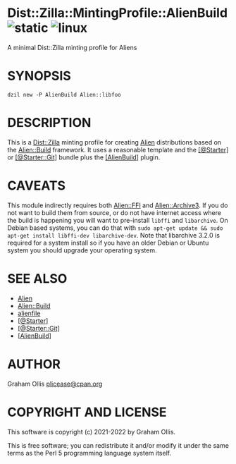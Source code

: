 # Dist::Zilla::MintingProfile::AlienBuild ![static](https://github.com/PerlAlien/Dist-Zilla-MintingProfile-AlienBuild/workflows/static/badge.svg) ![linux](https://github.com/PerlAlien/Dist-Zilla-MintingProfile-AlienBuild/workflows/linux/badge.svg)

A minimal Dist::Zilla minting profile for Aliens

# SYNOPSIS

```
dzil new -P AlienBuild Alien::libfoo
```

# DESCRIPTION

This is a [Dist::Zilla](https://metacpan.org/pod/Dist::Zilla) minting profile for creating [Alien](https://metacpan.org/pod/Alien) distributions
based on the [Alien::Build](https://metacpan.org/pod/Alien::Build) framework.  It uses a reasonable template and the
[\[@Starter\]](https://metacpan.org/pod/Dist::Zilla::PluginBundle::Starter) or
[\[@Starter::Git\]](https://metacpan.org/pod/Dist::Zilla::PluginBundle::Starter::Git) bundle plus the
[\[AlienBuild\]](https://metacpan.org/pod/Dist::Zilla::Plugin::AlienBuild) plugin.

# CAVEATS

This module indirectly requires both [Alien::FFI](https://metacpan.org/pod/Alien::FFI) and [Alien::Archive3](https://metacpan.org/pod/Alien::Archive3).  If
you do not want to build them from source, or do not have internet access where
the build is happening you will want to pre-install `libffi` and `libarchive`.
On Debian based systems, you can do that with
`sudo apt-get update && sudo apt-get install libffi-dev libarchive-dev`.  Note
that libarchive 3.2.0 is required for a system install so if you have an older
Debian or Ubuntu system you should upgrade your operating system.

# SEE ALSO

- [Alien](https://metacpan.org/pod/Alien)
- [Alien::Build](https://metacpan.org/pod/Alien::Build)
- [alienfile](https://metacpan.org/pod/alienfile)
- [\[@Starter\]](https://metacpan.org/pod/Dist::Zilla::PluginBundle::Starter)
- [\[@Starter::Git\]](https://metacpan.org/pod/Dist::Zilla::PluginBundle::Starter::Git)
- [\[AlienBuild\]](https://metacpan.org/pod/Dist::Zilla::Plugin::AlienBuild)

# AUTHOR

Graham Ollis <plicease@cpan.org>

# COPYRIGHT AND LICENSE

This software is copyright (c) 2021-2022 by Graham Ollis.

This is free software; you can redistribute it and/or modify it under
the same terms as the Perl 5 programming language system itself.

